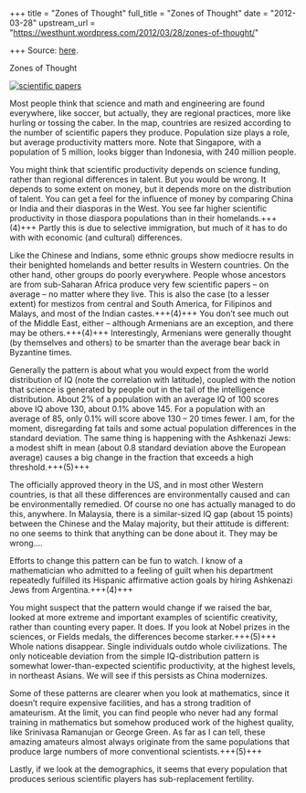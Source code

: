 +++
title = "Zones of Thought"
full_title = "Zones of Thought"
date = "2012-03-28"
upstream_url = "https://westhunt.wordpress.com/2012/03/28/zones-of-thought/"

+++
Source: [here](https://westhunt.wordpress.com/2012/03/28/zones-of-thought/).

Zones of Thought

[![](https://westhunt.files.wordpress.com/2012/03/205.png?w=640 "scientific papers")](https://westhunt.files.wordpress.com/2012/03/205.png)

Most people think that science and math and engineering are found
everywhere, like soccer, but actually, they are regional practices, more
like hurling or tossing the caber. In the map, countries are resized
according to the number of scientific papers they produce. Population
size plays a role, but average productivity matters more. Note that
Singapore, with a population of 5 million, looks bigger than Indonesia,
with 240 million people.

You might think that scientific productivity depends on science funding,
rather than regional differences in talent. But you would be wrong. It
depends to some extent on money, but it depends more on the distribution
of talent. You can get a feel for the influence of money by comparing
China or India and their diasporas in the West. You see far higher
scientific productivity in those diaspora populations than in their
homelands.+++(4)+++ Partly this is due to selective immigration, but much of it
has to do with with economic (and cultural) differences.

Like the Chinese and Indians, some ethnic groups show mediocre results
in their benighted homelands and better results in Western countries. On
the other hand, other groups do poorly everywhere. People whose
ancestors are from sub-Saharan Africa produce very few scientific
papers – on average – no matter where they live. This is also the case
(to a lesser extent) for mestizos from central and South America, for
Filipinos and Malays, and most of the Indian castes.+++(4)+++ You don’t see much
out of the Middle East, either – although Armenians are an exception,
and there may be others.+++(4)+++ Interestingly, Armenians were generally
thought (by themselves and others) to be smarter than the average bear
back in Byzantine times.

Generally the pattern is about what you would expect from the world
distribution of IQ (note the correlation with latitude), coupled with
the notion that science is generated by people out in the tail of the
intelligence distribution. About 2% of a population with an average IQ
of 100 scores above IQ above 130, about 0.1% above 145. For a
population with an average of 85, only 0.1% will score above 130 – 20
times fewer. I am, for the moment, disregarding fat tails and some
actual population differences in the standard deviation. The same thing
is happening with the Ashkenazi Jews: a modest shift in mean (about 0.8
standard deviation above the European average) causes a big change in
the fraction that exceeds a high threshold.+++(5)+++

The officially approved theory in the US, and in most other Western
countries, is that all these differences are environmentally caused and
can be environmentally remedied. Of course no one has actually managed
to do this, anywhere. In Malaysia, there is a similar-sized IQ gap
(about 15 points) between the Chinese and the Malay majority, but their
attitude is different: no one seems to think that anything can be done
about it. They may be wrong….

Efforts to change this pattern can be fun to watch. I know of a
mathematician who admitted to a feeling of guilt when his department
repeatedly fulfilled its Hispanic affirmative action goals by hiring
Ashkenazi Jews from Argentina.+++(4)+++

You might suspect that the pattern would change if we raised the bar,
looked at more extreme and important examples of scientific creativity,
rather than counting every paper. It does. If you look at Nobel prizes
in the sciences, or Fields medals, the differences become starker.+++(5)+++
Whole nations disappear. Single individuals outdo whole civilizations.
The only noticeable deviation from the simple IQ-distribution pattern is
somewhat lower-than-expected scientific productivity, at the highest
levels, in northeast Asians. We will see if this persists as China
modernizes.

Some of these patterns are clearer when you look at mathematics, since
it doesn’t require expensive facilities, and has a strong tradition of
amateurism. At the limit, you can find people who never had any formal
training in mathematics but somehow produced work of the highest
quality, like Srinivasa Ramanujan or George Green. As far as I can
tell, these amazing amateurs almost always originate from the same
populations that produce large numbers of more conventional scientists.+++(5)+++

Lastly, if we look at the demographics, it seems that every population
that produces serious scientific players has sub-replacement fertility.

